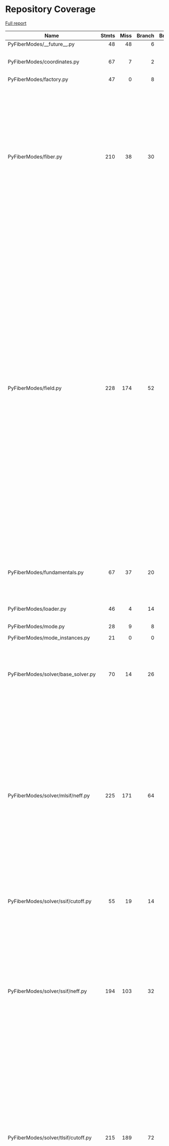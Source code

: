 # Repository Coverage

[Full report](https://htmlpreview.github.io/?https://github.com/MartinPdeS/PyFiberModes/blob/python-coverage-comment-action-data/htmlcov/index.html)

| Name                                |    Stmts |     Miss |   Branch |   BrPart |   Cover |   Missing |
|------------------------------------ | -------: | -------: | -------: | -------: | ------: | --------: |
| PyFiberModes/\_\_future\_\_.py      |       48 |       48 |        6 |        0 |      0% |     4-106 |
| PyFiberModes/coordinates.py         |       67 |        7 |        2 |        0 |     87% |46, 88, 100, 117-120 |
| PyFiberModes/factory.py             |       47 |        0 |        8 |        0 |    100% |           |
| PyFiberModes/fiber.py               |      210 |       38 |       30 |        1 |     78% |105, 117, 139-141, 197-200, 228-230, 260-264, 297, 348-362, 418-426, 580->583, 606-613, 628-637, 640-648 |
| PyFiberModes/field.py               |      228 |      174 |       52 |        0 |     19% |20-26, 29, 62, 75, 78-80, 83-86, 100-116, 130-146, 160-172, 186-201, 215-231, 245-258, 272-281, 295-310, 324-341, 355-371, 385-395, 409-428, 442-458, 472-479, 493-506, 520-535, 544-552, 564-570, 582-594, 606-613, 622, 625-629, 632-639 |
| PyFiberModes/fundamentals.py        |       67 |       37 |       20 |        1 |     40% |29-31, 57-60, 131-137, 203-206, 241-275 |
| PyFiberModes/loader.py              |       46 |        4 |       14 |        2 |     90% |42, 162-164 |
| PyFiberModes/mode.py                |       28 |        9 |        8 |        0 |     53% |30-35, 41-45 |
| PyFiberModes/mode\_instances.py     |       21 |        0 |        0 |        0 |    100% |           |
| PyFiberModes/solver/base\_solver.py |       70 |       14 |       26 |        9 |     74% |23, 38->41, 44, 50-51, 56, 62->66, 68-74, 113, 118, 166-167 |
| PyFiberModes/solver/mlsif/neff.py   |      225 |      171 |       64 |        7 |     22% |16-17, 37-38, 41, 44, 50-53, 56-63, 75-82, 85-86, 102-103, 121-182, 198-229, 261-273, 293, 311-355, 373, 395-452, 491-511, 514-536, 539-578, 581 |
| PyFiberModes/solver/ssif/cutoff.py  |       55 |       19 |       14 |        3 |     65% |33-34, 48-64, 75-88, 108-109 |
| PyFiberModes/solver/ssif/neff.py    |      194 |      103 |       32 |        8 |     46% |32-35, 58, 83, 101, 103, 105, 106->exit, 141, 184-198, 232-251, 286-313, 330-387, 404, 470-472, 489-497, 565-570 |
| PyFiberModes/solver/tlsif/cutoff.py |      215 |      189 |       72 |        0 |      9% |23-24, 29-48, 51-80, 98-133, 145-165, 179-198, 212-226, 240-256, 270-286, 300-311, 314-339, 343-374, 377-394 |
| PyFiberModes/stepindex.py           |      127 |       80 |       22 |        1 |     35% |54, 112, 238-305, 333-371, 409-443 |
| PyFiberModes/tools/utils.py         |       11 |        0 |        4 |        0 |    100% |           |
| PyFiberModes/wavelength.py          |       39 |        1 |       12 |        1 |     96% |        53 |
|                           **TOTAL** | **1698** |  **894** |  **386** |   **33** | **44%** |           |


## Setup coverage badge

Below are examples of the badges you can use in your main branch `README` file.

### Direct image

[![Coverage badge](https://raw.githubusercontent.com/MartinPdeS/PyFiberModes/python-coverage-comment-action-data/badge.svg)](https://htmlpreview.github.io/?https://github.com/MartinPdeS/PyFiberModes/blob/python-coverage-comment-action-data/htmlcov/index.html)

This is the one to use if your repository is private or if you don't want to customize anything.

### [Shields.io](https://shields.io) Json Endpoint

[![Coverage badge](https://img.shields.io/endpoint?url=https://raw.githubusercontent.com/MartinPdeS/PyFiberModes/python-coverage-comment-action-data/endpoint.json)](https://htmlpreview.github.io/?https://github.com/MartinPdeS/PyFiberModes/blob/python-coverage-comment-action-data/htmlcov/index.html)

Using this one will allow you to [customize](https://shields.io/endpoint) the look of your badge.
It won't work with private repositories. It won't be refreshed more than once per five minutes.

### [Shields.io](https://shields.io) Dynamic Badge

[![Coverage badge](https://img.shields.io/badge/dynamic/json?color=brightgreen&label=coverage&query=%24.message&url=https%3A%2F%2Fraw.githubusercontent.com%2FMartinPdeS%2FPyFiberModes%2Fpython-coverage-comment-action-data%2Fendpoint.json)](https://htmlpreview.github.io/?https://github.com/MartinPdeS/PyFiberModes/blob/python-coverage-comment-action-data/htmlcov/index.html)

This one will always be the same color. It won't work for private repos. I'm not even sure why we included it.

## What is that?

This branch is part of the
[python-coverage-comment-action](https://github.com/marketplace/actions/python-coverage-comment)
GitHub Action. All the files in this branch are automatically generated and may be
overwritten at any moment.